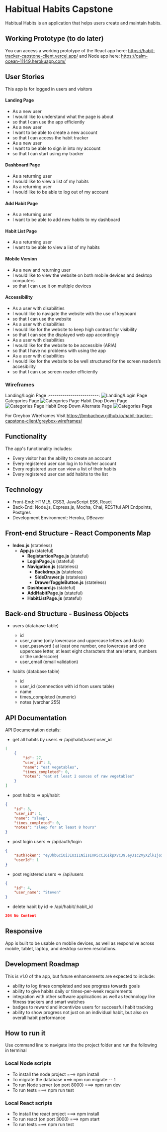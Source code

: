 # Habitual Habits Capstone
Habitual Habits is an application that helps users create and maintain habits.

## Working Prototype (to do later)
You can access a working prototype of the React app here: https://habit-tracker-capstone-client.vercel.app/ and Node app here: https://calm-ocean-11149.herokuapp.com/


## User Stories
This app is for logged in users and visitors

#### Landing Page
* As a new user 
* I would like to understand what the page is about
* so that I can use the app efficiently 
* As a new user 
* I want to be able to create a new account
* so that I can access the habit tracker
* As a new user 
* I want to be able to sign in into my account
* so that I can start using my tracker

#### Dashboard Page
* As a returning user
* I would like to view a list of my habits
* As a returning user 
* I would like to be able to log out of my account

#### Add Habit Page
* As a returning user 
* I want to be able to add new habits to my dashboard

#### Habit List Page
* As a returning user
* I want to be able to view a list of my habits

#### Mobile Version
* As a new and returning user 
* I would like to view the website on both mobile devices and desktop computers
* so that I can use it on multiple devices

#### Accessibility
* As a user with disabilities 
* I would like to navigate the website with the use of keyboard
* so that I can use the website 
* As a user with disabilities 
* I would like for the website to keep high contrast for visibility
* so that I can see the displayed web app accordingly
* As a user with disabilities 
* I would like for the website to be accessible (ARIA)
* so that I have no problems with using the app
* As a user with disabilities 
* I would like for the website to be well structured for the screen readers’s accesibility
* so that I can use screen reader efficiently


### Wireframes
Landing/Login Page
:-------------------------:
![Landing/Login Page](/github-images/wireframes/landing-page.jpg)
Categories Page
![Categories Page](/github-images/wireframes/categories.jpg)
Habit Drop Down Page
![Categories Page](/github-images/wireframes/habit-drop-down.jpg)
Habit Drop Down Alternate Page
![Categories Page](/github-images/wireframes/habit-drop-down-2.jpg)

For Greybox Wireframes Visit https://bmbachow.github.io/habit-tracker-capstone-client/greybox-wireframes/

<!-- ## Screenshots (to do later)
Landing/Login Page
:-------------------------:
![Landing Page](/github-images/screenshots/login-page-screenshot.png)
Landing/Register Page
![Register Page](/github-images/screenshots/login-page-screenshot.png) -->

## Functionality
The app's functionality includes:
* Every visitor has the ability to create an account
* Every registered user can log in to his/her account 
* Every registered user can view a list of their habits
* Every registered user can add habits to the list

## Technology
* Front-End: HTML5, CSS3, JavaScript ES6, React
* Back-End: Node.js, Express.js, Mocha, Chai, RESTful API Endpoints, Postgres
* Development Environment: Heroku, DBeaver

## Front-end Structure - React Components Map
* __Index.js__ (stateless)
    * __App.js__ (stateful)
        * __RegistartionPage.js__ (stateful)
        * __LoginPage.js__ (stateful)
        * __Navigation.js__ (stateless)
            * __Backdrop.js__ (stateless) 
            * __SideDrawer.js__ (stateless)
            * __DrawerToggleButton.js__ (stateless)
        * __Dashboard.js__ (stateful)
        * __AddHabitPage.js__ (stateful) 
        * __HabitListPage.js__ (stateful) 

## Back-end Structure - Business Objects

* users (database table)
    * id 
    * user_name (only lowercase and uppercase letters and dash)
    * user_password ( at least one number, one lowercase and one uppercase letter, at least eight characters that are letters, numbers or the underscore)
    * user_email (email validation)

* habits (database table)
    * id 
    * user_id (connnection with id from users table)
    * name
    * times_completed (numeric)
    * notes (varchar 255)

## API Documentation
API Documentation details:
* get all habits by users => /api/habit/user/:user_id
```json
[
    {
        "id": 27,
        "user_id": 3,
        "name": "eat vegetables",
        "times_completed": 0,
        "notes": "eat at least 2 ounces of raw vegetables"
    }
]
```
* post habits => api/habit
```json
{
    "id": 3,
    "user_id": 1,
    "name": "sleep",
    "times_completed": 0,
    "notes": "sleep for at least 8 hours"
}
```
* post login users => /api/auth/login
```json
{
    "authToken": "eyJhbGciOiJIUzI1NiIsInR5cCI6IkpXVCJ9.eyJ1c2VyX2lkIjoxLCJpYXQiOjE2MDIxNzQzNTksInN1YiI6Ik1pY2hhZWwifQ.l6e9Wk39rLfqMdlo8R9nJJEYIDmptqiYOwvAvqrzjos",
    "userId": 1
}
```
* post registered users => /api/users
```json
{
    "id": 4,
    "user_name": "Steven"
}
```
* delete habit by id => /api/habit/:habit_id
```json
204 No Content
```

## Responsive
App is built to be usable on mobile devices, as well as responsive across mobile, tablet, laptop, and desktop screen resolutions.

## Development Roadmap
This is v1.0 of the app, but future enhancements are expected to include:
* ability to log times completed and see progress towards goals
* ability to give habits daily or times-per-week requirements
* integration with other software applications as well as technology like fitness trackers and smart watches
* badges to reward and incentivize users for successful habit tracking
* ability to show progress not just on an individual habit, but also on overall habit performance


## How to run it
Use command line to navigate into the project folder and run the following in terminal

### Local Node scripts 
* To install the node project ===> npm install
* To migrate the database ===> npm run migrate -- 1
* To run Node server (on port 8000) ===> npm run dev
* To run tests ===> npm run test

### Local React scripts
* To install the react project ===> npm install
* To run react (on port 3000) ===> npm start
* To run tests ===> npm run test